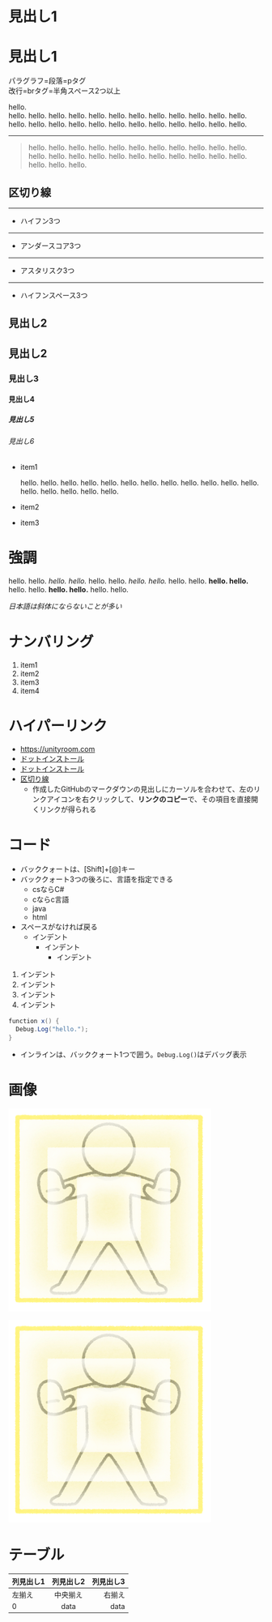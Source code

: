 # 見出し1

見出し1
===

パラグラフ=段落=pタグ  
改行=brタグ=半角スペース2つ以上

hello.  
hello. hello. hello. hello. hello. hello. hello. hello. hello. hello. hello. hello. hello. hello. hello. hello. hello. hello. hello. hello. hello. hello. hello. hello.

---

> hello. hello. hello. hello. hello. hello. hello. hello. hello. hello. hello. hello. hello. hello. hello. hello. hello. hello. hello. hello. hello. hello. hello. hello. hello.

## 区切り線

---
- ハイフン3つ

___
- アンダースコア3つ

***
- アスタリスク3つ

- - -
- ハイフンスペース3つ


## 見出し2

見出し2
---

### 見出し3

#### 見出し4

##### 見出し5

###### 見出し6

- item1

    hello. hello.
hello. hello. hello. hello.
hello. hello. hello. hello. hello.
hello.
hello. hello. hello. hello.
hello.

- item2
- item3


# 強調
hello. hello. *hello. hello.* hello. hello. _hello. hello._ hello. hello. **hello. hello.** hello. hello. __hello. hello.__ hello. hello.

*日本語は斜体にならないことが多い*

# ナンバリング

1. item1
1. item2
1. item3
1. item4

# ハイパーリンク

- https://unityroom.com
- [ドットインストール](https://dotinstall.com)
- [ドットインストール](https://dotinstall.com "動画学習サイト")
- [区切り線](https://github.com/dat19/md-rensyu#区切り線)
  - 作成したGitHubのマークダウンの見出しにカーソルを合わせて、左のリンクアイコンを右クリックして、**リンクのコピー**で、その項目を直接開くリンクが得られる

# コード

- バッククォートは、[Shift]+[@]キー
- バッククォート3つの後ろに、言語を指定できる
  - csならC#
  - cならc言語
  - java
  - html
- スペースがなければ戻る
  - インデント
    - インデント
      - インデント

1. インデント
  1. インデント
  1. インデント
1. インデント

```cs
function x() {
  Debug.Log("hello.");
}
```

- インラインは、バッククォート1つで囲う。`Debug.Log()`はデバッグ表示

# 画像

![画像](figure_barrier_plate.png "from いらすとや")

[![画像](figure_barrier_plate.png "from いらすとや")](https://www.irasutoya.com/)

# テーブル

|列見出し1|列見出し2|列見出し3|
|:---|:---:|---:|
|左揃え|中央揃え|右揃え|
|0|data|data|
